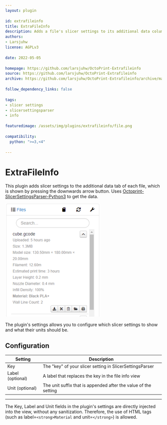 ```yaml
---
layout: plugin

id: extrafileinfo
title: ExtraFileInfo
description: Adds a file's slicer settings to its additional data column.
authors:
- Larsjuhw
license: AGPLv3

date: 2022-05-05

homepage: https://github.com/larsjuhw/OctoPrint-Extrafileinfo
source: https://github.com/larsjuhw/OctoPrint-Extrafileinfo
archive: https://github.com/larsjuhw/OctoPrint-Extrafileinfo/archive/master.zip

follow_dependency_links: false

tags:
- slicer settings
- slicersettingsparser
- info

featuredimage: /assets/img/plugins/extrafileinfo/file.png

compatibility:
  python: ">=3,<4"

---
```


# ExtraFileInfo

This plugin adds slicer settings to the additional data tab of each file, which is shown by pressing the downwards arrow button. Uses [Octoprint-SlicerSettingsParser-Python3](https://github.com/Rob4226/OctoPrint-SlicerSettingsParser-Python3) to get the data.

![fileinfo](/assets/img/plugins/extrafileinfo/file.png)

The plugin's settings allows you to configure which slicer settings to show and what their units should be.

## Configuration

| **Setting**      	| **Description**                                                 	|
|------------------	|-----------------------------------------------------------------	|
| Key              	| The "key" of your slicer setting in SlicerSettingsParser        	|
| Label (optional) 	| A label that replaces the key in the file info view             	|
| Unit (optional)  	| The unit suffix that is appended after the value of the setting 	|

---


The Key, Label and Unit fields in the plugin's settings are directly injected into the view, without any sanitization. Therefore, the use of HTML tags (such as label=`<strong>Material` and unit=`</strong>`) is allowed.